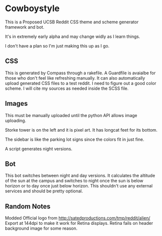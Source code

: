 # Cowboystyle

This is a Proposed UCSB Reddit CSS theme and scheme generator framework and bot.

It's in extremely early alpha and may change widly as I learn things.

I don't have a plan so I'm just making this up as I go.

## CSS

This is generated by Compass through a rakefile. A Guardfile is avaialbe for
those who don't feel like refreshing manually. It can also automatically upload
generated CSS files to a test reddit. I need to figure out a good color scheme.
I will cite my sources as needed inside the SCSS file.

## Images
This must be manually uploaded until the python API allows image uploading.

Storke tower is on the left and it is pixel art. It has longcat feet for its
bottom. 

The sidebar is like the parking lot signs since the colors fit in just fine. 

A script generates night versions.

## Bot

This bot switches between night and day versions. It calculates the altitude of
the sun at the campus and switches to night once the sun is below horizon or to
day once just below horizon. This shouldn't use any external services and
should be pretty optional.


## Random Notes
Modded Official logo from http://satedproductions.com/tmp/reddit/alien/
Export at 144dpi to make it work for Retina displays.
Retina fails on header background image for some reason.

